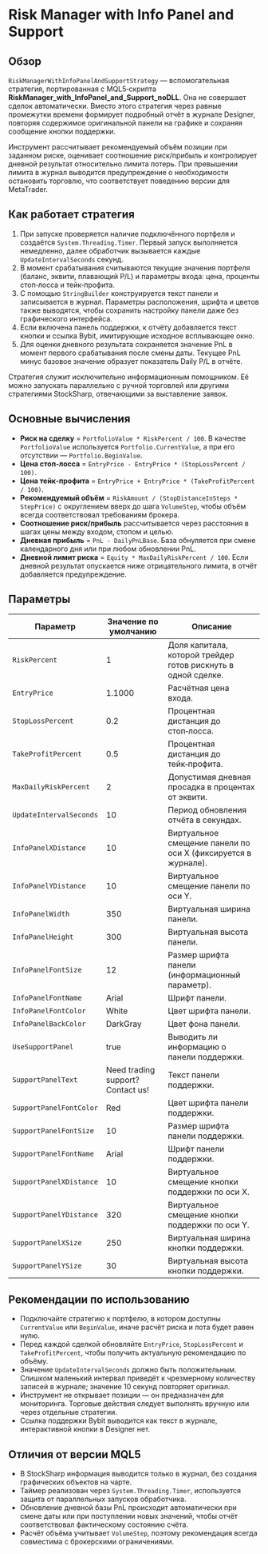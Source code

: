 # Risk Manager with Info Panel and Support

## Обзор

`RiskManagerWithInfoPanelAndSupportStrategy` — вспомогательная стратегия, портированная с MQL5‑скрипта **RiskManager_with_InfoPanel_and_Support_noDLL**. Она не совершает сделок автоматически. Вместо этого стратегия через равные промежутки времени формирует подробный отчёт в журнале Designer, повторяя содержимое оригинальной панели на графике и сохраняя сообщение кнопки поддержки.

Инструмент рассчитывает рекомендуемый объём позиции при заданном риске, оценивает соотношение риск/прибыль и контролирует дневной результат относительно лимита потерь. При превышении лимита в журнал выводится предупреждение о необходимости остановить торговлю, что соответствует поведению версии для MetaTrader.

## Как работает стратегия

1. При запуске проверяется наличие подключённого портфеля и создаётся `System.Threading.Timer`. Первый запуск выполняется немедленно, далее обработчик вызывается каждые `UpdateIntervalSeconds` секунд.
2. В момент срабатывания считываются текущие значения портфеля (баланс, эквити, плавающий P/L) и параметры входа: цена, проценты стоп‑лосса и тейк‑профита.
3. С помощью `StringBuilder` конструируется текст панели и записывается в журнал. Параметры расположения, шрифта и цветов также выводятся, чтобы сохранить настройку панели даже без графического интерфейса.
4. Если включена панель поддержки, к отчёту добавляется текст кнопки и ссылка Bybit, имитирующие исходное всплывающее окно.
5. Для оценки дневного результата сохраняется значение PnL в момент первого срабатывания после смены даты. Текущее PnL минус базовое значение образует показатель Daily P/L в отчёте.

Стратегия служит исключительно информационным помощником. Её можно запускать параллельно с ручной торговлей или другими стратегиями StockSharp, отвечающими за выставление заявок.

## Основные вычисления

- **Риск на сделку** = `PortfolioValue * RiskPercent / 100`. В качестве `PortfolioValue` используется `Portfolio.CurrentValue`, а при его отсутствии — `Portfolio.BeginValue`.
- **Цена стоп‑лосса** = `EntryPrice - EntryPrice * (StopLossPercent / 100)`.
- **Цена тейк‑профита** = `EntryPrice + EntryPrice * (TakeProfitPercent / 100)`.
- **Рекомендуемый объём** = `RiskAmount / (StopDistanceInSteps * StepPrice)` с округлением вверх до шага `VolumeStep`, чтобы объём всегда соответствовал требованиям брокера.
- **Соотношение риск/прибыль** рассчитывается через расстояния в шагах цены между входом, стопом и целью.
- **Дневная прибыль** = `PnL - DailyPnLBase`. База обнуляется при смене календарного дня или при любом обновлении PnL.
- **Дневной лимит риска** = `Equity * MaxDailyRiskPercent / 100`. Если дневной результат опускается ниже отрицательного лимита, в отчёт добавляется предупреждение.

## Параметры

| Параметр | Значение по умолчанию | Описание |
|----------|-----------------------|----------|
| `RiskPercent` | 1 | Доля капитала, которой трейдер готов рискнуть в одной сделке. |
| `EntryPrice` | 1.1000 | Расчётная цена входа. |
| `StopLossPercent` | 0.2 | Процентная дистанция до стоп‑лосса. |
| `TakeProfitPercent` | 0.5 | Процентная дистанция до тейк‑профита. |
| `MaxDailyRiskPercent` | 2 | Допустимая дневная просадка в процентах от эквити. |
| `UpdateIntervalSeconds` | 10 | Период обновления отчёта в секундах. |
| `InfoPanelXDistance` | 10 | Виртуальное смещение панели по оси X (фиксируется в журнале). |
| `InfoPanelYDistance` | 10 | Виртуальное смещение панели по оси Y. |
| `InfoPanelWidth` | 350 | Виртуальная ширина панели. |
| `InfoPanelHeight` | 300 | Виртуальная высота панели. |
| `InfoPanelFontSize` | 12 | Размер шрифта панели (информационный параметр). |
| `InfoPanelFontName` | Arial | Шрифт панели. |
| `InfoPanelFontColor` | White | Цвет шрифта панели. |
| `InfoPanelBackColor` | DarkGray | Цвет фона панели. |
| `UseSupportPanel` | true | Выводить ли информацию о панели поддержки. |
| `SupportPanelText` | Need trading support? Contact us! | Текст панели поддержки. |
| `SupportPanelFontColor` | Red | Цвет шрифта панели поддержки. |
| `SupportPanelFontSize` | 10 | Размер шрифта панели поддержки. |
| `SupportPanelFontName` | Arial | Шрифт панели поддержки. |
| `SupportPanelXDistance` | 10 | Виртуальное смещение кнопки поддержки по оси X. |
| `SupportPanelYDistance` | 320 | Виртуальное смещение кнопки поддержки по оси Y. |
| `SupportPanelXSize` | 250 | Виртуальная ширина кнопки поддержки. |
| `SupportPanelYSize` | 30 | Виртуальная высота кнопки поддержки. |

## Рекомендации по использованию

- Подключайте стратегию к портфелю, в котором доступны `CurrentValue` или `BeginValue`, иначе расчёт риска и лота будет равен нулю.
- Перед каждой сделкой обновляйте `EntryPrice`, `StopLossPercent` и `TakeProfitPercent`, чтобы получить актуальную рекомендацию по объёму.
- Значение `UpdateIntervalSeconds` должно быть положительным. Слишком маленький интервал приведёт к чрезмерному количеству записей в журнале; значение 10 секунд повторяет оригинал.
- Инструмент не открывает позиции — он предназначен для мониторинга. Торговые действия следует выполнять вручную или через отдельные стратегии.
- Ссылка поддержки Bybit выводится как текст в журнале, интерактивной кнопки в Designer нет.

## Отличия от версии MQL5

- В StockSharp информация выводится только в журнал, без создания графических объектов на чарте.
- Таймер реализован через `System.Threading.Timer`, используется защита от параллельных запусков обработчика.
- Обновление дневной базы PnL происходит автоматически при смене даты или при поступлении новых значений, чтобы отчёт соответствовал фактическому состоянию счёта.
- Расчёт объёма учитывает `VolumeStep`, поэтому рекомендация всегда совместима с брокерскими ограничениями.
